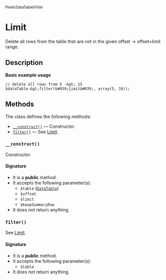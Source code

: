 <small>Piwik\DataTable\Filter</small>

Limit
=====

Delete all rows from the table that are not in the given offset -&gt; offset+limit range.

Description
-----------

**Basic example usage**

    // delete all rows from 5 -&gt; 15
    $dataTable-&gt;filter(&#039;Limit&#039;, array(5, 10));


Methods
-------

The class defines the following methods:

- [`__construct()`](#__construct) &mdash; Constructor.
- [`filter()`](#filter) &mdash; See [Limit](#).

### `__construct()` <a name="__construct"></a>

Constructor.

#### Signature

- It is a **public** method.
- It accepts the following parameter(s):
    - `$table` ([`DataTable`](../../../Piwik/DataTable.md))
    - `$offset`
    - `$limit`
    - `$keepSummaryRow`
- It does not return anything.

### `filter()` <a name="filter"></a>

See [Limit](#).

#### Signature

- It is a **public** method.
- It accepts the following parameter(s):
    - `$table`
- It does not return anything.

